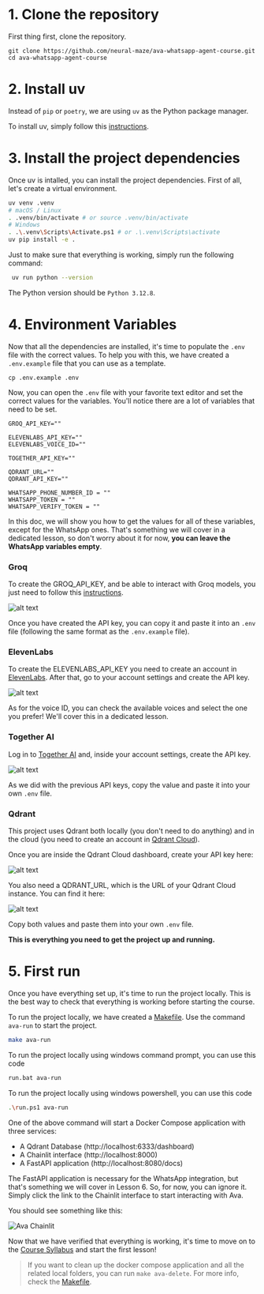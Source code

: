 # 1. Clone the repository

First thing first, clone the repository.

```
git clone https://github.com/neural-maze/ava-whatsapp-agent-course.git
cd ava-whatsapp-agent-course
```

# 2. Install uv

Instead of `pip` or `poetry`, we are using `uv` as the Python package manager. 

To install uv, simply follow this [instructions](https://docs.astral.sh/uv/getting-started/installation/). 

# 3. Install the project dependencies

Once uv is intalled, you can install the project dependencies. First of all, let's create a virtual environment.

```bash
uv venv .venv
# macOS / Linux
. .venv/bin/activate # or source .venv/bin/activate
# Windows
. .\.venv\Scripts\Activate.ps1 # or .\.venv\Scripts\activate
uv pip install -e .
```
Just to make sure that everything is working, simply run the following command:

```bash
 uv run python --version
```

The Python version should be `Python 3.12.8`.


# 4. Environment Variables

Now that all the dependencies are installed, it's time to populate the `.env` file with the correct values.
To help you with this, we have created a `.env.example` file that you can use as a template.

```
cp .env.example .env
```

Now, you can open the `.env` file with your favorite text editor and set the correct values for the variables.
You'll notice there are a lot of variables that need to be set.

```
GROQ_API_KEY=""

ELEVENLABS_API_KEY=""
ELEVENLABS_VOICE_ID=""

TOGETHER_API_KEY=""

QDRANT_URL=""
QDRANT_API_KEY=""

WHATSAPP_PHONE_NUMBER_ID = ""
WHATSAPP_TOKEN = ""
WHATSAPP_VERIFY_TOKEN = ""
```

In this doc, we will show you how to get the values for all of these variables, except for the WhatsApp ones. 
That's something we will cover in a dedicated lesson, so don't worry about it for now, **you can leave the WhatsApp variables empty**.

### Groq

To create the GROQ_API_KEY, and be able to interact with Groq models, you just need to follow this [instructions](https://console.groq.com/docs/quickstart).

![alt text](img/groq_api_key.png)

Once you have created the API key, you can copy it and paste it into an `.env` file (following the same format as the `.env.example` file).

### ElevenLabs

To create the ELEVENLABS_API_KEY you need to create an account in [ElevenLabs](https://elevenlabs.io/). After that, go to your account settings and create the API key.

![alt text](img/elevenlabs_api_key.png)

As for the voice ID, you can check the available voices and select the one you prefer! We'll cover this in a dedicated lesson.

### Together AI

Log in to [Together AI](https://www.together.ai/) and, inside your account settings, create the API key.

![alt text](img/together_api_key.png)

As we did with the previous API keys, copy the value and paste it into your own `.env` file.

### Qdrant

This project uses Qdrant both locally (you don't need to do anything) and in the cloud (you need to create an account in [Qdrant Cloud](https://login.cloud.qdrant.io/)).

Once you are inside the Qdrant Cloud dashboard, create your API key here:

![alt text](img/qdrant_api_key.png)

You also need a QDRANT_URL, which is the URL of your Qdrant Cloud instance. You can find it here:

![alt text](img/qdrant_url.png)

Copy both values and paste them into your own `.env` file.

**This is everything you need to get the project up and running.**

# 5. First run

Once you have everything set up, it's time to run the project locally. This is the best way to check that everything is working before starting the course.

To run the project locally, we have created a [Makefile](../Makefile). Use the command `ava-run` to start the project.

```bash
make ava-run
```

To run the project locally using windows command prompt, you can use this code
```bash
run.bat ava-run
```

To run the project locally using windows powershell, you can use this code
```bash
.\run.ps1 ava-run
```

One of the above command will start a Docker Compose application with three services:

* A Qdrant Database (http://localhost:6333/dashboard)
* A Chainlit interface (http://localhost:8000)
* A FastAPI application (http://localhost:8080/docs)

The FastAPI application is necessary for the WhatsApp integration, but that's something we will cover in Lesson 6. So, for now,
you can ignore it. Simply click the link to the Chainlit interface to start interacting with Ava.

You should see something like this:

![Ava Chainlit](img/ava_chainlit.png)

Now that we have verified that everything is working, it's time to move on to the [Course Syllabus](../README.md) and start the first lesson!

> If you want to clean up the docker compose application and all the related local folders, you can run `make ava-delete`. For more info, check the [Makefile](../Makefile).
